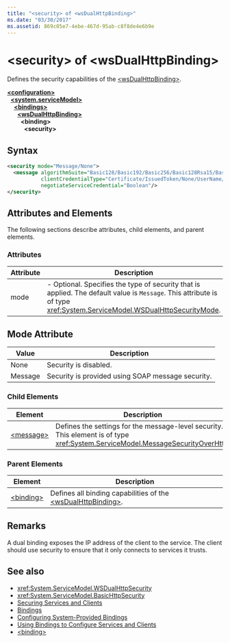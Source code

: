 ```yaml
---
title: "<security> of <wsDualHttpBinding>"
ms.date: "03/30/2017"
ms.assetid: 869c05e7-4ebe-467d-95ab-c8f8de4e6b9e
---
```

# \<security> of \<wsDualHttpBinding>
Defines the security capabilities of the [\<wsDualHttpBinding>](wsdualhttpbinding.md).  
  
[**\<configuration>**](../configuration-element.md)\
&nbsp;&nbsp;[**\<system.serviceModel>**](system-servicemodel.md)\
&nbsp;&nbsp;&nbsp;&nbsp;[**\<bindings>**](bindings.md)\
&nbsp;&nbsp;&nbsp;&nbsp;&nbsp;&nbsp;[**\<wsDualHttpBinding>**](wsdualhttpbinding.md)\
&nbsp;&nbsp;&nbsp;&nbsp;&nbsp;&nbsp;&nbsp;&nbsp;**\<binding>**\
&nbsp;&nbsp;&nbsp;&nbsp;&nbsp;&nbsp;&nbsp;&nbsp;&nbsp;&nbsp;**\<security>**  
  
## Syntax  
  
```xml  
<security mode="Message/None">
  <message algorithmSuite="Basic128/Basic192/Basic256/Basic128Rsa15/Basic256Rsa15/TripleDes/TripleDesRsa15/Basic128Sha256/Basic192Sha256/TripleDesSha256/Basic128Sha256Rsa15/Basic192Sha256Rsa15/Basic256Sha256Rsa15/TripleDesSha256Rsa15"
           clientCredentialType="Certificate/IssuedToken/None/UserName/Windows"
           negotiateServiceCredential="Boolean"/>
</security>
```  
  
## Attributes and Elements  
 The following sections describe attributes, child elements, and parent elements.  
  
### Attributes  
  
|Attribute|Description|  
|---------------|-----------------|  
|mode|-   Optional. Specifies the type of security that is applied. The default value is `Message`. This attribute is of type <xref:System.ServiceModel.WSDualHttpSecurityMode>.|  
  
## Mode Attribute  
  
|Value|Description|  
|-----------|-----------------|  
|None|Security is disabled.|  
|Message|Security is provided using SOAP message security.|  
  
### Child Elements  
  
|Element|Description|  
|-------------|-----------------|  
|[\<message>](message-of-wsdualhttpbinding.md)|Defines the settings for the message-level security. This element is of type <xref:System.ServiceModel.MessageSecurityOverHttp>.|  
  
### Parent Elements  
  
|Element|Description|  
|-------------|-----------------|  
|[\<binding>](bindings.md)|Defines all binding capabilities of the [\<wsDualHttpBinding>](wsdualhttpbinding.md).|  
  
## Remarks  
 A dual binding exposes the IP address of the client to the service. The client should use security to ensure that it only connects to services it trusts.  
  
## See also

- <xref:System.ServiceModel.WSDualHttpSecurity>
- <xref:System.ServiceModel.BasicHttpSecurity>
- [Securing Services and Clients](../../../wcf/feature-details/securing-services-and-clients.md)
- [Bindings](../../../wcf/bindings.md)
- [Configuring System-Provided Bindings](../../../wcf/feature-details/configuring-system-provided-bindings.md)
- [Using Bindings to Configure Services and Clients](../../../wcf/using-bindings-to-configure-services-and-clients.md)
- [\<binding>](bindings.md)

